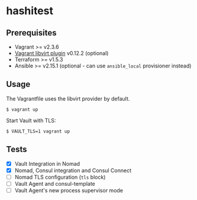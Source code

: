 # hashitest

## Prerequisites

- Vagrant >= v2.3.6
- [Vagrant libvirt plugin](https://github.com/vagrant-libvirt/vagrant-libvirt)
  v0.12.2 (optional)
- Terraform >= v1.5.3
- Ansible >= v2.15.1 (optional - can use `ansible_local` provisioner instead)

## Usage

The Vagrantfile uses the libvirt provider by default.

```
$ vagrant up
```

Start Vault with TLS:

```
$ VAULT_TLS=1 vagrant up
```

## Tests

- [x] Vault Integration in Nomad
- [x] Nomad, Consul integration and Consul Connect
- [ ] Nomad TLS configuration (`tls` block)
- [ ] Vault Agent and consul-template
- [ ] Vault Agent's new process supervisor mode
